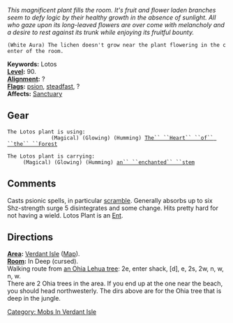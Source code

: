 *This magnificent plant fills the room. It's fruit and flower laden
branches seem to defy logic by their healthy growth in the absence of
sunlight. All who gaze upon its long-leaved flowers are over come with
melancholy and a desire to rest against its trunk while enjoying its
fruitful bounty.*

`(White Aura) The lichen doesn't grow near the plant flowering in the center of the room.`

**Keywords:** Lotos  
**[Level](Level "wikilink"):** 90.  
**[Alignment](Alignment "wikilink"):** ?  
**[Flags](:Category:_Mob_Types "wikilink"):**
[psion](Spellcasting_Mobs "wikilink"),
[steadfast](Sentinel_Mobs "wikilink"), ?  
**Affects:** [Sanctuary](Sanctuary "wikilink")  

## Gear

`The Lotos plant is using:`  
<held>`              (Magical) (Glowing) (Humming) `[`The`` ``Heart`` ``of`` ``the`` ``Forest`](Heart_Of_The_Forest "wikilink")

`The Lotos plant is carrying:`  
`     (Magical) (Glowing) (Humming) `[`an`` ``enchanted`` ``stem`](Enchanted_Stem "wikilink")

## Comments

Casts psionic spells, in particular [scramble](Scramble "wikilink").
Generally absorbs up to six Shz-strength surge 5 disintegrates and some
change. Hits pretty hard for not having a wield. Lotos Plant is an
[Ent](Ent "wikilink").

## Directions

**[Area](:Category:_Areas "wikilink"):** [Verdant
Isle](:Category:_Verdant_Isle "wikilink")
([Map](Verdant_Isle_Map "wikilink")).  
**[Room](:Category:_Rooms "wikilink"):** In Deep (cursed).  
Walking route from [an Ohia Lehua tree](Ohia_Lehua_Tree "wikilink"): 2e,
enter shack, \[d\], e, 2s, 2w, n, w, n, w.  
There are 2 Ohia trees in the area. If you end up at the one near the
beach, you should head northwesterly. The dirs above are for the Ohia
tree that is deep in the jungle.

[Category: Mobs In Verdant
Isle](Category:_Mobs_In_Verdant_Isle "wikilink")
